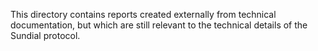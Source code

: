 This directory contains reports created externally from technical documentation, but which are still relevant to the technical details of the Sundial protocol.